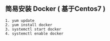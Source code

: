 ## 简易安装 Docker ( 基于Centos7 )

```shell
1. yum update	
2. yum install docker
3. systemctl start docker
4. systemctl enable docker
```

